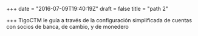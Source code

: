 +++
date = "2016-07-09T19:40:19Z"
draft = false
title = "path 2"

+++
TigoCTM le guía a través de la configuración simplificada de cuentas con socios de banca, de cambio, y de monedero